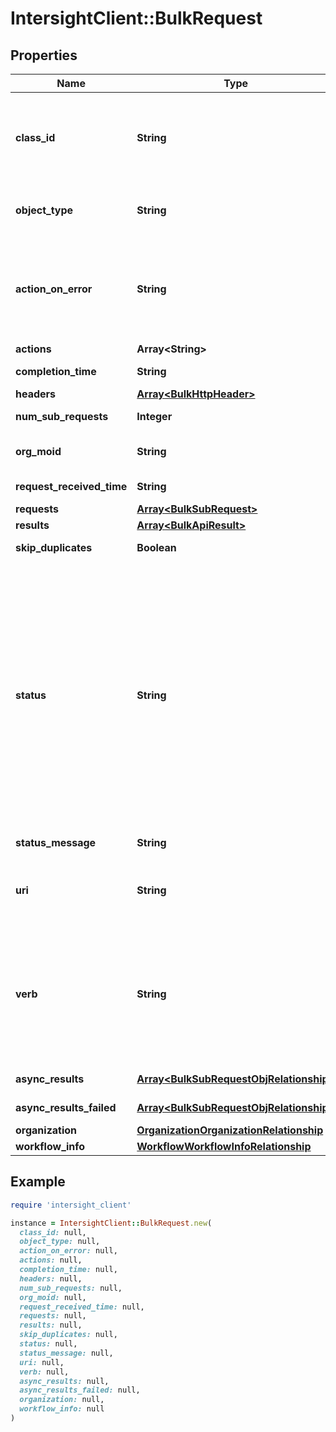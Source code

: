# IntersightClient::BulkRequest

## Properties

| Name | Type | Description | Notes |
| ---- | ---- | ----------- | ----- |
| **class_id** | **String** | The fully-qualified name of the instantiated, concrete type. This property is used as a discriminator to identify the type of the payload when marshaling and unmarshaling data. | [default to &#39;bulk.Request&#39;] |
| **object_type** | **String** | The fully-qualified name of the instantiated, concrete type. The value should be the same as the &#39;ClassId&#39; property. | [default to &#39;bulk.Request&#39;] |
| **action_on_error** | **String** | The action to be taken when an error occurs during processing of the request. * &#x60;Stop&#x60; - Stop the processing of the request after the first error. * &#x60;Proceed&#x60; - Proceed with the processing of the request even when an error occurs. | [optional][default to &#39;Stop&#39;] |
| **actions** | **Array&lt;String&gt;** |  | [optional] |
| **completion_time** | **String** | The timestamp when the request processing completed. | [optional][readonly] |
| **headers** | [**Array&lt;BulkHttpHeader&gt;**](BulkHttpHeader.md) |  | [optional] |
| **num_sub_requests** | **Integer** | The number of sub requests received in this request. | [optional][readonly] |
| **org_moid** | **String** | The moid of the organization under which this request was issued. | [optional][readonly] |
| **request_received_time** | **String** | The timestamp when the request was received. | [optional][readonly] |
| **requests** | [**Array&lt;BulkSubRequest&gt;**](BulkSubRequest.md) |  | [optional] |
| **results** | [**Array&lt;BulkApiResult&gt;**](BulkApiResult.md) |  | [optional] |
| **skip_duplicates** | **Boolean** | Skip the already present objects. | [optional] |
| **status** | **String** | The processing status of the Request. * &#x60;NotStarted&#x60; - Indicates that the request processing has not begun yet. * &#x60;ObjPresenceCheckInProgress&#x60; - Indicates that the object presence check is in progress for this request. * &#x60;ObjPresenceCheckComplete&#x60; - Indicates that the object presence check is complete. * &#x60;ExecutionInProgress&#x60; - Indicates that the request processing is in progress. * &#x60;Completed&#x60; - Indicates that the request processing has been completed successfully. * &#x60;Failed&#x60; - Indicates that the processing of this request failed. | [optional][readonly][default to &#39;NotStarted&#39;] |
| **status_message** | **String** | The status message corresponding to the status. | [optional][readonly] |
| **uri** | **String** | The URI on which this bulk action is to be performed. The value will be used when there is no override in the SubRequest. | [optional] |
| **verb** | **String** | The type of operation to be performed. One of - Post (Create), Patch (Update) or Delete (Remove). The value will be used when there is no override in the SubRequest. * &#x60;POST&#x60; - Used to create a REST resource. * &#x60;PATCH&#x60; - Used to update a REST resource. * &#x60;DELETE&#x60; - Used to delete a REST resource. | [optional][default to &#39;POST&#39;] |
| **async_results** | [**Array&lt;BulkSubRequestObjRelationship&gt;**](BulkSubRequestObjRelationship.md) | An array of relationships to bulkSubRequestObj resources. | [optional][readonly] |
| **async_results_failed** | [**Array&lt;BulkSubRequestObjRelationship&gt;**](BulkSubRequestObjRelationship.md) | An array of relationships to bulkSubRequestObj resources. | [optional][readonly] |
| **organization** | [**OrganizationOrganizationRelationship**](OrganizationOrganizationRelationship.md) |  | [optional] |
| **workflow_info** | [**WorkflowWorkflowInfoRelationship**](WorkflowWorkflowInfoRelationship.md) |  | [optional] |

## Example

```ruby
require 'intersight_client'

instance = IntersightClient::BulkRequest.new(
  class_id: null,
  object_type: null,
  action_on_error: null,
  actions: null,
  completion_time: null,
  headers: null,
  num_sub_requests: null,
  org_moid: null,
  request_received_time: null,
  requests: null,
  results: null,
  skip_duplicates: null,
  status: null,
  status_message: null,
  uri: null,
  verb: null,
  async_results: null,
  async_results_failed: null,
  organization: null,
  workflow_info: null
)
```

